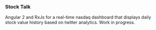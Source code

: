 ### Stock Talk

Angular 2 and RxJs for a real-time nasdaq dashboard that displays daily stock value history based on twitter analytics.  Work in progress.